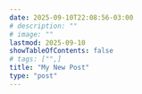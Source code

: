 ```yaml
---
date: 2025-09-10T22:08:56-03:00
# description: ""
# image: ""
lastmod: 2025-09-10
showTableOfContents: false
# tags: ["",]
title: "My New Post"
type: "post"
---
```

